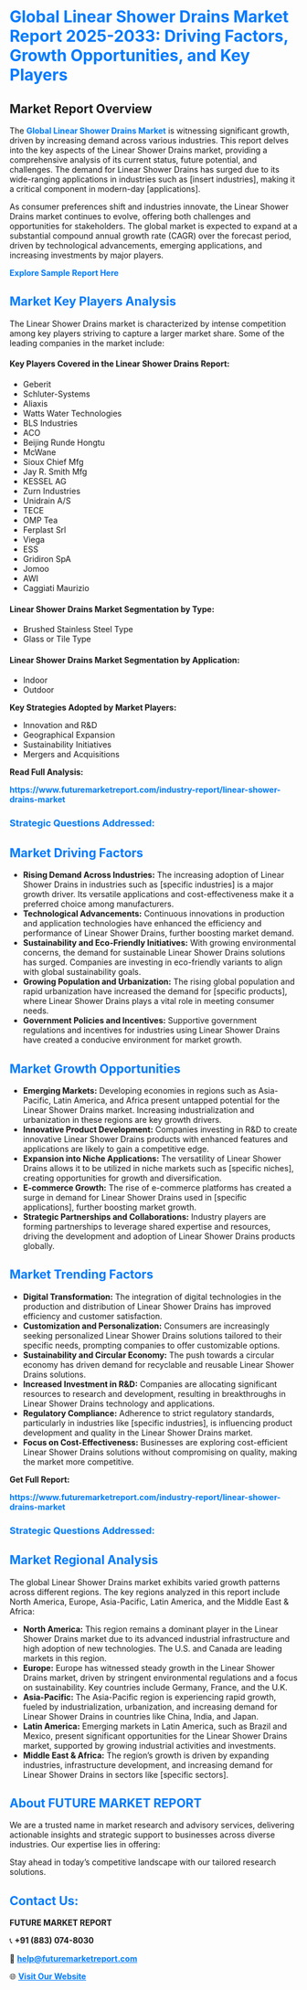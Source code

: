 <h1 style="color: #007BFF;">Global Linear Shower Drains Market Report 2025-2033: Driving Factors, Growth Opportunities, and Key Players</h1>

<section id="overview">
<h2>Market Report Overview</h2>
<p>The <a href="https://www.futuremarketreport.com/industry-report/linear-shower-drains-market" style="color: #007BFF; text-decoration: none;"><strong>Global Linear Shower Drains Market</strong></a> is witnessing significant growth, driven by increasing demand across various industries. This report delves into the key aspects of the Linear Shower Drains market, providing a comprehensive analysis of its current status, future potential, and challenges. The demand for Linear Shower Drains has surged due to its wide-ranging applications in industries such as [insert industries], making it a critical component in modern-day [applications].</p>
<p>As consumer preferences shift and industries innovate, the Linear Shower Drains market continues to evolve, offering both challenges and opportunities for stakeholders. The global market is expected to expand at a substantial compound annual growth rate (CAGR) over the forecast period, driven by technological advancements, emerging applications, and increasing investments by major players.</p>
</section>

<section id="overview">
<p><a href="https://www.futuremarketreport.com/request-sample/reportId=26769" style="color: #007BFF; text-decoration: none;"><strong>Explore Sample Report Here</strong></a></p>
</section>

<section id="key-players">
<h2 style="color: #007BFF;">Market Key Players Analysis</h2>
<p>The Linear Shower Drains market is characterized by intense competition among key players striving to capture a larger market share. Some of the leading companies in the market include:</p>
<h4>Key Players Covered in the Linear Shower Drains Report:</h4>
<ul><li>Geberit</li><li>Schluter-Systems</li><li>Aliaxis</li><li>Watts Water Technologies</li><li>BLS Industries</li><li>ACO</li><li>Beijing Runde Hongtu</li><li>McWane</li><li>Sioux Chief Mfg</li><li>Jay R. Smith Mfg</li><li>KESSEL AG</li><li>Zurn Industries</li><li>Unidrain A/S</li><li>TECE</li><li>OMP Tea</li><li>Ferplast Srl</li><li>Viega</li><li>ESS</li><li>Gridiron SpA</li><li>Jomoo</li><li>AWI</li><li>Caggiati Maurizio</li></ul>
<h4>Linear Shower Drains Market Segmentation by Type:</h4>
<ul><li>Brushed Stainless Steel Type</li><li>Glass or Tile Type</li></ul>

<h4>Linear Shower Drains Market Segmentation by Application:</h4>
<ul><li>Indoor</li><li>Outdoor</li></ul>
<p><strong>Key Strategies Adopted by Market Players:</strong></p>
<ul>
<li>Innovation and R&D</li>
<li>Geographical Expansion</li>
<li>Sustainability Initiatives</li>
<li>Mergers and Acquisitions</li>
</ul>
</section>

<section>
<p><strong>Read Full Analysis: </strong></p><a href="https://www.futuremarketreport.com/industry-report/linear-shower-drains-market" style="color: #007BFF; text-decoration: none;"><strong>https://www.futuremarketreport.com/industry-report/linear-shower-drains-market</strong></a>
<h3 style="color: #007BFF;">Strategic Questions Addressed:</h3>
</section>

<section id="driving-factors">
<h2 style="color: #007BFF;">Market Driving Factors</h2>
<ul>
<li><strong>Rising Demand Across Industries:</strong> The increasing adoption of Linear Shower Drains in industries such as [specific industries] is a major growth driver. Its versatile applications and cost-effectiveness make it a preferred choice among manufacturers.</li>
<li><strong>Technological Advancements:</strong> Continuous innovations in production and application technologies have enhanced the efficiency and performance of Linear Shower Drains, further boosting market demand.</li>
<li><strong>Sustainability and Eco-Friendly Initiatives:</strong> With growing environmental concerns, the demand for sustainable Linear Shower Drains solutions has surged. Companies are investing in eco-friendly variants to align with global sustainability goals.</li>
<li><strong>Growing Population and Urbanization:</strong> The rising global population and rapid urbanization have increased the demand for [specific products], where Linear Shower Drains plays a vital role in meeting consumer needs.</li>
<li><strong>Government Policies and Incentives:</strong> Supportive government regulations and incentives for industries using Linear Shower Drains have created a conducive environment for market growth.</li>
</ul>
</section>

<section id="growth-opportunities">
<h2 style="color: #007BFF;">Market Growth Opportunities</h2>
<ul>
<li><strong>Emerging Markets:</strong> Developing economies in regions such as Asia-Pacific, Latin America, and Africa present untapped potential for the Linear Shower Drains market. Increasing industrialization and urbanization in these regions are key growth drivers.</li>
<li><strong>Innovative Product Development:</strong> Companies investing in R&D to create innovative Linear Shower Drains products with enhanced features and applications are likely to gain a competitive edge.</li>
<li><strong>Expansion into Niche Applications:</strong> The versatility of Linear Shower Drains allows it to be utilized in niche markets such as [specific niches], creating opportunities for growth and diversification.</li>
<li><strong>E-commerce Growth:</strong> The rise of e-commerce platforms has created a surge in demand for Linear Shower Drains used in [specific applications], further boosting market growth.</li>
<li><strong>Strategic Partnerships and Collaborations:</strong> Industry players are forming partnerships to leverage shared expertise and resources, driving the development and adoption of Linear Shower Drains products globally.</li>
</ul>
</section>

<section id="trending-factors">
<h2 style="color: #007BFF;">Market Trending Factors</h2>
<ul>
<li><strong>Digital Transformation:</strong> The integration of digital technologies in the production and distribution of Linear Shower Drains has improved efficiency and customer satisfaction.</li>
<li><strong>Customization and Personalization:</strong> Consumers are increasingly seeking personalized Linear Shower Drains solutions tailored to their specific needs, prompting companies to offer customizable options.</li>
<li><strong>Sustainability and Circular Economy:</strong> The push towards a circular economy has driven demand for recyclable and reusable Linear Shower Drains solutions.</li>
<li><strong>Increased Investment in R&D:</strong> Companies are allocating significant resources to research and development, resulting in breakthroughs in Linear Shower Drains technology and applications.</li>
<li><strong>Regulatory Compliance:</strong> Adherence to strict regulatory standards, particularly in industries like [specific industries], is influencing product development and quality in the Linear Shower Drains market.</li>
<li><strong>Focus on Cost-Effectiveness:</strong> Businesses are exploring cost-efficient Linear Shower Drains solutions without compromising on quality, making the market more competitive.</li>
</ul>
</section>

<section>
<p><strong>Get Full Report: </strong></p><a href="https://www.futuremarketreport.com/industry-report/linear-shower-drains-market" style="color: #007BFF; text-decoration: none;"><strong>https://www.futuremarketreport.com/industry-report/linear-shower-drains-market</strong></a>
<h3 style="color: #007BFF;">Strategic Questions Addressed:</h3>
</section>


<section id="regional-analysis">
<h2 style="color: #007BFF;">Market Regional Analysis</h2>
<p>The global Linear Shower Drains market exhibits varied growth patterns across different regions. The key regions analyzed in this report include North America, Europe, Asia-Pacific, Latin America, and the Middle East & Africa:</p>
<ul>
<li><strong>North America:</strong> This region remains a dominant player in the Linear Shower Drains market due to its advanced industrial infrastructure and high adoption of new technologies. The U.S. and Canada are leading markets in this region.</li>
<li><strong>Europe:</strong> Europe has witnessed steady growth in the Linear Shower Drains market, driven by stringent environmental regulations and a focus on sustainability. Key countries include Germany, France, and the U.K.</li>
<li><strong>Asia-Pacific:</strong> The Asia-Pacific region is experiencing rapid growth, fueled by industrialization, urbanization, and increasing demand for Linear Shower Drains in countries like China, India, and Japan.</li>
<li><strong>Latin America:</strong> Emerging markets in Latin America, such as Brazil and Mexico, present significant opportunities for the Linear Shower Drains market, supported by growing industrial activities and investments.</li>
<li><strong>Middle East & Africa:</strong> The region’s growth is driven by expanding industries, infrastructure development, and increasing demand for Linear Shower Drains in sectors like [specific sectors].</li>
</ul>
</section>

<footer>
<h2 style="color: #007BFF;">About FUTURE MARKET REPORT</h2>
<p>We are a trusted name in market research and advisory services, delivering actionable insights and strategic support to businesses across diverse industries. Our expertise lies in offering:</p>

<p>Stay ahead in today’s competitive landscape with our tailored research solutions.</p>

<h2 style="color: #007BFF;">Contact Us:</h2>
<p><strong>FUTURE MARKET REPORT</strong></p>
<p>📞 <strong>+91 (883) 074-8030</strong></p>
<p>📧 <strong><a href="mailto:help@futuremarketreport.com" style="color: #007BFF;">help@futuremarketreport.com</a></strong></p>
<p>🌐 <strong><a href="https://www.futuremarketreport.com/" style="color: #007BFF;">Visit Our Website</a></strong></p>
</footer>